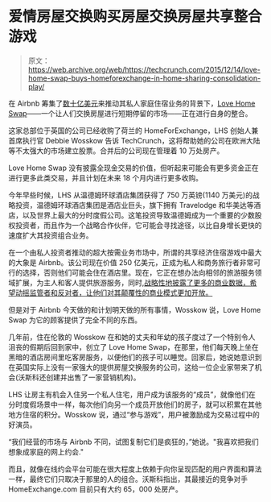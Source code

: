 # 爱情房屋交换购买房屋交换房屋共享整合游戏 

> 原文：<https://web.archive.org/web/https://techcrunch.com/2015/12/14/love-home-swap-buys-homeforexchange-in-home-sharing-consolidation-play/>

在 Airbnb 筹集了[数十亿美元](https://web.archive.org/web/20221210070438/https://beta.techcrunch.com/2015/12/07/airbnb-confirms-its-massive-1-5-billion-raise/)来推动其私人家庭住宿业务的背景下，[Love Home Swap](https://web.archive.org/web/20221210070438/https://beta.techcrunch.com/2015/06/28/from-intel-capital-hyatt-and-more-pour-40m-into-onefinestay-a-high-end-airbnb-rival/)——一个让人们交换房屋进行短期停留的市场——正在进行自身的整合。

这家总部位于英国的公司已经收购了荷兰的 HomeForExchange，LHS 创始人兼首席执行官 Debbie Wosskow 告诉 TechCrunch，这将帮助她的公司在欧洲大陆等不太强大的市场建立股票。合并后的公司现在管理着 10 万处房产。

Love Home Swap 没有披露全现金交易的价值，但听起来可能会有更多资金正在进行更多此类交易，并且计划在未来 18 个月内进行更多收购。

今年早些时候，LHS 从温德姆环球酒店集团获得了 750 万英镑(1140 万美元)的战略投资，温德姆环球酒店集团是酒店业巨头，旗下拥有 Travelodge 和华美达等酒店，以及世界上最大的分时度假公司。这笔投资导致温德姆成为一个重要的少数股权投资者，而且作为一个战略合作伙伴，它可能会寻找途径，以比自身增长更快的速度扩大其投资组合业务。

在一个由私人投资者推动的超大按需业务市场中，所谓的共享经济住宿游戏中最大的大象是 Airbnb。该公司现在价值 250 亿美元，正成为私人和商务旅行者非常可行的选择，否则他们可能会住在酒店里。现在，它正在想办法向相邻的旅游服务领域扩展，为主人和客人提供旅游服务，同时,[战略性地披露了更多的商业数据，希望动摇监管者和反对者，让他们对其颠覆性的商业模式更加开放。](https://web.archive.org/web/20221210070438/http://www.nytimes.com/2015/12/02/technology/airbnb-releases-trove-of-new-york-city-home-sharing-data.html?_r=0)

但是对于 Airbnb 今天做的和计划明天做的所有事情，Wosskow 说，Love Home Swap 为它的顾客提供了完全不同的东西。

几年前，住在伦敦的 Wosskow 在和她的丈夫和年幼的孩子度过了一个特别令人沮丧的假期后回到家中，创立了 Love Home Swap，在那里，他们每天晚上坐在黑暗的酒店房间里吃客房服务，以便他们的孩子可以睡觉。回家后，她说她意识到在英国实际上没有一家强大的提供房屋交换服务的公司，这给一位企业家带来了机会(沃斯科还创建并出售了一家营销机构)。

LHS 让房主有机会入住另一个私人住宅，用户成为该服务的“成员”，就像他们在分时度假场景中一样，每次他们向另一个成员开放他们的房子，就可以积累在其他地方住宿的积分。Wosskow 说，通过“参与游戏”，用户被激励成为交易过程中的好演员。

“我们经营的市场与 Airbnb 不同，试图复制它们是疯狂的，”她说。"我喜欢把我们想象成家庭的网上约会."

而且，就像在线约会平台可能在很大程度上依赖于向你呈现匹配的用户界面和算法一样，最终它们只取决于那里的人的组合。沃斯科指出，其最接近的竞争对手 HomeExchange.com 目前只有大约 65，000 处房产。